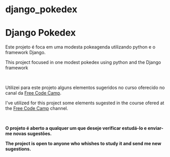 # django_pokedex

<h1>Django Pokedex</h1>

<p>Este projeto é foca em uma modesta pokeagenda utilizando python e o framework Django.</p>
<p>This project focused in one modest pokedex using python and the Django framework</p>
<br>
<p>Utilizei para este projeto alguns elementos sugeridos no curso oferecido no canal da <a href="https://www.youtube.com/watch?v=F5mRW0jo-U4&list=WL&index=1&t=3569s" target="blank" alt="Free Code Camp - Python Django Web Framework - Full Course for Beginners">Free Code Camp</a>.</p>
<p>I've utilized for this project some elements sugested in the course ofered at the <a href="https://www.youtube.com/watch?v=F5mRW0jo-U4&list=WL&index=1&t=3569s" target="blank" alt="Free Code Camp - Python Django Web Framework - Full Course for Beginners">Free Code Camp</a> channel.</p>
<br>
<p><b>O projeto é aberto a qualquer um que deseje verificar estudá-lo e enviar-me novas sugestões.</b></p>
<p><b>The project is open to anyone who whishes to study it and send me new sugestions.</b></p>
